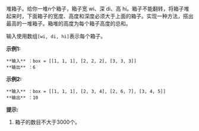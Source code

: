 堆箱子。给你一堆n个箱子，箱子宽 wi、深 di、高
hi。箱子不能翻转，将箱子堆起来时，下面箱子的宽度、高度和深度必须大于上面的箱子。实现一种方法，搭出最高的一堆箱子。箱堆的高度为每个箱子高度的总和。

输入使用数组`[wi, di, hi]`表示每个箱子。

**示例1:**

    
    
    **输入** ：box = [[1, 1, 1], [2, 2, 2], [3, 3, 3]]
    **输出** ：6
    

**示例2:**

    
    
    **输入** ：box = [[1, 1, 1], [2, 3, 4], [2, 6, 7], [3, 4, 5]]
    **输出** ：10
    

**提示:**

  1. 箱子的数目不大于3000个。


